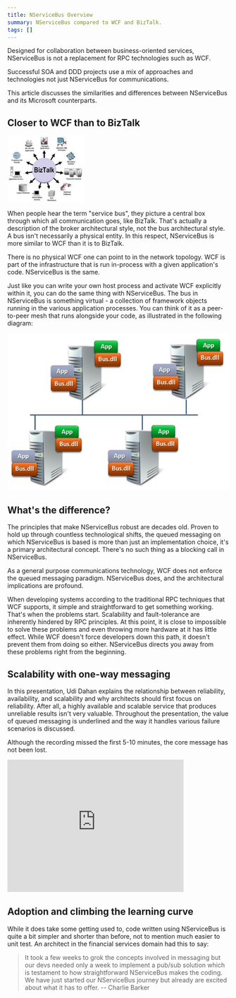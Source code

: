 ```yaml
---
title: NServiceBus Overview
summary: NServiceBus compared to WCF and BizTalk.
tags: []
---
```


Designed for collaboration between business-oriented services, NServiceBus is not a replacement for RPC technologies such as WCF.

Successful SOA and DDD projects use a mix of approaches and technologies not just NServiceBus for communications.

This article discusses the similarities and differences between NServiceBus and its Microsoft counterparts.

## Closer to WCF than to BizTalk

![BizTalk](biztalk.jpg)

When people hear the term "service bus", they picture a central box through which all communication goes, like BizTalk. That's actually a description of the broker architectural style, not the bus architectural style. A bus isn't necessarily a physical entity. In this respect, NServiceBus is more similar to WCF than it is to BizTalk.

There is no physical WCF one can point to in the network topology. WCF is part of the infrastructure that is run in-process with a given application's code. NServiceBus is the same.

Just like you can write your own host process and activate WCF explicitly within it, you can do the same thing with NServiceBus. The bus in NServiceBus is something virtual - a collection of framework objects running in the various application processes. You can think of it as a peer-to-peer mesh that runs alongside your code, as illustrated in the following diagram:

![deployment topology](deployment-topology.jpg)

## What's the difference?

The principles that make NServiceBus robust are decades old. Proven to hold up through countless technological shifts, the queued messaging on which NServiceBus is based is more than just an implementation choice, it's a primary architectural concept. There's no such thing as a blocking call in NServiceBus.

As a general purpose communications technology, WCF does not enforce the queued messaging paradigm. NServiceBus does, and the architectural implications are profound.

When developing systems according to the traditional RPC techniques that WCF supports, it simple and straightforward to get something working. That's when the problems start. Scalability and fault-tolerance are inherently hindered by RPC principles. At this point, it is close to impossible to solve these problems and even throwing more hardware at it has little effect. While WCF doesn't force developers down this path, it doesn't prevent them from doing so either. NServiceBus directs you away from these problems right from the beginning.

## Scalability with one-way messaging

In this presentation, Udi Dahan explains the relationship between reliability, availability, and scalability and why architects should first focus on reliability. After all, a highly available and scalable service that produces unreliable results isn't very valuable. Throughout the presentation, the value of queued messaging is underlined and the way it handles various failure scenarios is discussed.

Although the recording missed the first 5-10 minutes, the core message has not been lost.

<iframe allowfullscreen frameborder="0" height="300" mozallowfullscreen src="http://player.vimeo.com/video/6222577" webkitallowfullscreen width="400"></iframe>

## Adoption and climbing the learning curve

While it does take some getting used to, code written using NServiceBus is quite a bit simpler and shorter than before, not to mention much easier to unit test. An architect in the financial services domain had this to say:

> It took a few weeks to grok the concepts involved in messaging but our devs needed only a week to implement a pub/sub solution which is testament to how straightforward NServiceBus makes the coding. We have just started our NServiceBus journey but already are excited about what it has to offer.
> -- Charlie Barker
